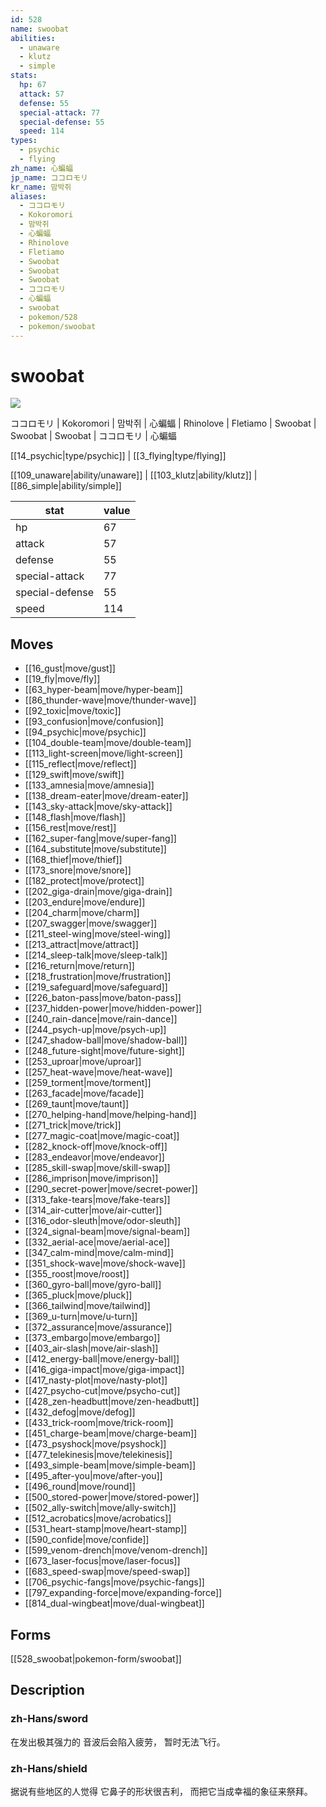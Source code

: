 ```yaml
---
id: 528
name: swoobat
abilities:
  - unaware
  - klutz
  - simple
stats:
  hp: 67
  attack: 57
  defense: 55
  special-attack: 77
  special-defense: 55
  speed: 114
types:
  - psychic
  - flying
zh_name: 心蝙蝠
jp_name: ココロモリ
kr_name: 맘박쥐
aliases:
  - ココロモリ
  - Kokoromori
  - 맘박쥐
  - 心蝙蝠
  - Rhinolove
  - Fletiamo
  - Swoobat
  - Swoobat
  - Swoobat
  - ココロモリ
  - 心蝙蝠
  - swoobat
  - pokemon/528
  - pokemon/swoobat
---
```

# swoobat

![](https://raw.githubusercontent.com/PokeAPI/sprites/master/sprites/pokemon/528.png)

ココロモリ | Kokoromori | 맘박쥐 | 心蝙蝠 | Rhinolove | Fletiamo | Swoobat | Swoobat | Swoobat | ココロモリ | 心蝙蝠

[[14_psychic|type/psychic]] | [[3_flying|type/flying]]

[[109_unaware|ability/unaware]] | [[103_klutz|ability/klutz]] | [[86_simple|ability/simple]]

|stat|value|
|---|---|
|hp|67|
|attack|57|
|defense|55|
|special-attack|77|
|special-defense|55|
|speed|114|


## Moves

- [[16_gust|move/gust]]
- [[19_fly|move/fly]]
- [[63_hyper-beam|move/hyper-beam]]
- [[86_thunder-wave|move/thunder-wave]]
- [[92_toxic|move/toxic]]
- [[93_confusion|move/confusion]]
- [[94_psychic|move/psychic]]
- [[104_double-team|move/double-team]]
- [[113_light-screen|move/light-screen]]
- [[115_reflect|move/reflect]]
- [[129_swift|move/swift]]
- [[133_amnesia|move/amnesia]]
- [[138_dream-eater|move/dream-eater]]
- [[143_sky-attack|move/sky-attack]]
- [[148_flash|move/flash]]
- [[156_rest|move/rest]]
- [[162_super-fang|move/super-fang]]
- [[164_substitute|move/substitute]]
- [[168_thief|move/thief]]
- [[173_snore|move/snore]]
- [[182_protect|move/protect]]
- [[202_giga-drain|move/giga-drain]]
- [[203_endure|move/endure]]
- [[204_charm|move/charm]]
- [[207_swagger|move/swagger]]
- [[211_steel-wing|move/steel-wing]]
- [[213_attract|move/attract]]
- [[214_sleep-talk|move/sleep-talk]]
- [[216_return|move/return]]
- [[218_frustration|move/frustration]]
- [[219_safeguard|move/safeguard]]
- [[226_baton-pass|move/baton-pass]]
- [[237_hidden-power|move/hidden-power]]
- [[240_rain-dance|move/rain-dance]]
- [[244_psych-up|move/psych-up]]
- [[247_shadow-ball|move/shadow-ball]]
- [[248_future-sight|move/future-sight]]
- [[253_uproar|move/uproar]]
- [[257_heat-wave|move/heat-wave]]
- [[259_torment|move/torment]]
- [[263_facade|move/facade]]
- [[269_taunt|move/taunt]]
- [[270_helping-hand|move/helping-hand]]
- [[271_trick|move/trick]]
- [[277_magic-coat|move/magic-coat]]
- [[282_knock-off|move/knock-off]]
- [[283_endeavor|move/endeavor]]
- [[285_skill-swap|move/skill-swap]]
- [[286_imprison|move/imprison]]
- [[290_secret-power|move/secret-power]]
- [[313_fake-tears|move/fake-tears]]
- [[314_air-cutter|move/air-cutter]]
- [[316_odor-sleuth|move/odor-sleuth]]
- [[324_signal-beam|move/signal-beam]]
- [[332_aerial-ace|move/aerial-ace]]
- [[347_calm-mind|move/calm-mind]]
- [[351_shock-wave|move/shock-wave]]
- [[355_roost|move/roost]]
- [[360_gyro-ball|move/gyro-ball]]
- [[365_pluck|move/pluck]]
- [[366_tailwind|move/tailwind]]
- [[369_u-turn|move/u-turn]]
- [[372_assurance|move/assurance]]
- [[373_embargo|move/embargo]]
- [[403_air-slash|move/air-slash]]
- [[412_energy-ball|move/energy-ball]]
- [[416_giga-impact|move/giga-impact]]
- [[417_nasty-plot|move/nasty-plot]]
- [[427_psycho-cut|move/psycho-cut]]
- [[428_zen-headbutt|move/zen-headbutt]]
- [[432_defog|move/defog]]
- [[433_trick-room|move/trick-room]]
- [[451_charge-beam|move/charge-beam]]
- [[473_psyshock|move/psyshock]]
- [[477_telekinesis|move/telekinesis]]
- [[493_simple-beam|move/simple-beam]]
- [[495_after-you|move/after-you]]
- [[496_round|move/round]]
- [[500_stored-power|move/stored-power]]
- [[502_ally-switch|move/ally-switch]]
- [[512_acrobatics|move/acrobatics]]
- [[531_heart-stamp|move/heart-stamp]]
- [[590_confide|move/confide]]
- [[599_venom-drench|move/venom-drench]]
- [[673_laser-focus|move/laser-focus]]
- [[683_speed-swap|move/speed-swap]]
- [[706_psychic-fangs|move/psychic-fangs]]
- [[797_expanding-force|move/expanding-force]]
- [[814_dual-wingbeat|move/dual-wingbeat]]

## Forms



[[528_swoobat|pokemon-form/swoobat]]

## Description

### zh-Hans/sword

在发出极其强力的
音波后会陷入疲劳，
暂时无法飞行。

### zh-Hans/shield

据说有些地区的人觉得
它鼻子的形状很吉利，
而把它当成幸福的象征来祭拜。

